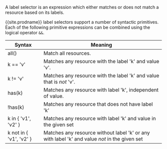 A label selector is an expression which either matches or does not match a resource based on its labels.

{{site.prodname}} label selectors support a number of syntactic primitives.  Each of the following
primitive expressions can be combined using the logical operator `&&`.

| Syntax              | Meaning                     |
|---------------------|-----------------------------|
| all()               | Match all resources.
| k == 'v'            | Matches any resource with the label 'k' and value 'v'.
| k != 'v'            | Matches any resource with the label 'k' and value that is _not_ 'v'.
| has(k)              | Matches any resource with label 'k', independent of value.
| !has(k)             | Matches any resource that does not have label 'k'
| k in { 'v1', 'v2' } | Matches any resource with label 'k' and value in the given set
| k not in { 'v1', 'v2' } | Matches any resource without label 'k' or any with label 'k' and value _not_ in the given set


